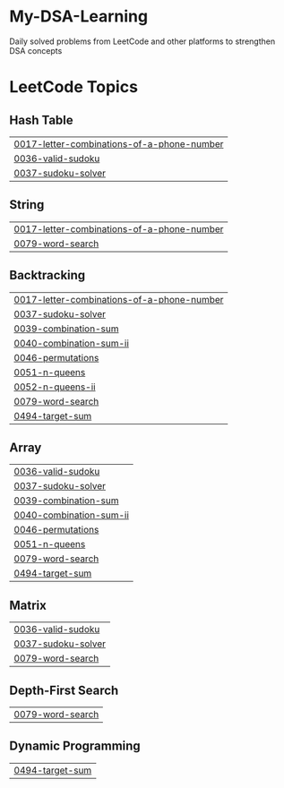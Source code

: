 # My-DSA-Learning
Daily solved problems from LeetCode and other platforms to strengthen DSA concepts

<!---LeetCode Topics Start-->
# LeetCode Topics
## Hash Table
|  |
| ------- |
| [0017-letter-combinations-of-a-phone-number](https://github.com/Nasir-Mureed/My-DSA-Learning/tree/master/0017-letter-combinations-of-a-phone-number) |
| [0036-valid-sudoku](https://github.com/Nasir-Mureed/My-DSA-Learning/tree/master/0036-valid-sudoku) |
| [0037-sudoku-solver](https://github.com/Nasir-Mureed/My-DSA-Learning/tree/master/0037-sudoku-solver) |
## String
|  |
| ------- |
| [0017-letter-combinations-of-a-phone-number](https://github.com/Nasir-Mureed/My-DSA-Learning/tree/master/0017-letter-combinations-of-a-phone-number) |
| [0079-word-search](https://github.com/Nasir-Mureed/My-DSA-Learning/tree/master/0079-word-search) |
## Backtracking
|  |
| ------- |
| [0017-letter-combinations-of-a-phone-number](https://github.com/Nasir-Mureed/My-DSA-Learning/tree/master/0017-letter-combinations-of-a-phone-number) |
| [0037-sudoku-solver](https://github.com/Nasir-Mureed/My-DSA-Learning/tree/master/0037-sudoku-solver) |
| [0039-combination-sum](https://github.com/Nasir-Mureed/My-DSA-Learning/tree/master/0039-combination-sum) |
| [0040-combination-sum-ii](https://github.com/Nasir-Mureed/My-DSA-Learning/tree/master/0040-combination-sum-ii) |
| [0046-permutations](https://github.com/Nasir-Mureed/My-DSA-Learning/tree/master/0046-permutations) |
| [0051-n-queens](https://github.com/Nasir-Mureed/My-DSA-Learning/tree/master/0051-n-queens) |
| [0052-n-queens-ii](https://github.com/Nasir-Mureed/My-DSA-Learning/tree/master/0052-n-queens-ii) |
| [0079-word-search](https://github.com/Nasir-Mureed/My-DSA-Learning/tree/master/0079-word-search) |
| [0494-target-sum](https://github.com/Nasir-Mureed/My-DSA-Learning/tree/master/0494-target-sum) |
## Array
|  |
| ------- |
| [0036-valid-sudoku](https://github.com/Nasir-Mureed/My-DSA-Learning/tree/master/0036-valid-sudoku) |
| [0037-sudoku-solver](https://github.com/Nasir-Mureed/My-DSA-Learning/tree/master/0037-sudoku-solver) |
| [0039-combination-sum](https://github.com/Nasir-Mureed/My-DSA-Learning/tree/master/0039-combination-sum) |
| [0040-combination-sum-ii](https://github.com/Nasir-Mureed/My-DSA-Learning/tree/master/0040-combination-sum-ii) |
| [0046-permutations](https://github.com/Nasir-Mureed/My-DSA-Learning/tree/master/0046-permutations) |
| [0051-n-queens](https://github.com/Nasir-Mureed/My-DSA-Learning/tree/master/0051-n-queens) |
| [0079-word-search](https://github.com/Nasir-Mureed/My-DSA-Learning/tree/master/0079-word-search) |
| [0494-target-sum](https://github.com/Nasir-Mureed/My-DSA-Learning/tree/master/0494-target-sum) |
## Matrix
|  |
| ------- |
| [0036-valid-sudoku](https://github.com/Nasir-Mureed/My-DSA-Learning/tree/master/0036-valid-sudoku) |
| [0037-sudoku-solver](https://github.com/Nasir-Mureed/My-DSA-Learning/tree/master/0037-sudoku-solver) |
| [0079-word-search](https://github.com/Nasir-Mureed/My-DSA-Learning/tree/master/0079-word-search) |
## Depth-First Search
|  |
| ------- |
| [0079-word-search](https://github.com/Nasir-Mureed/My-DSA-Learning/tree/master/0079-word-search) |
## Dynamic Programming
|  |
| ------- |
| [0494-target-sum](https://github.com/Nasir-Mureed/My-DSA-Learning/tree/master/0494-target-sum) |
<!---LeetCode Topics End-->